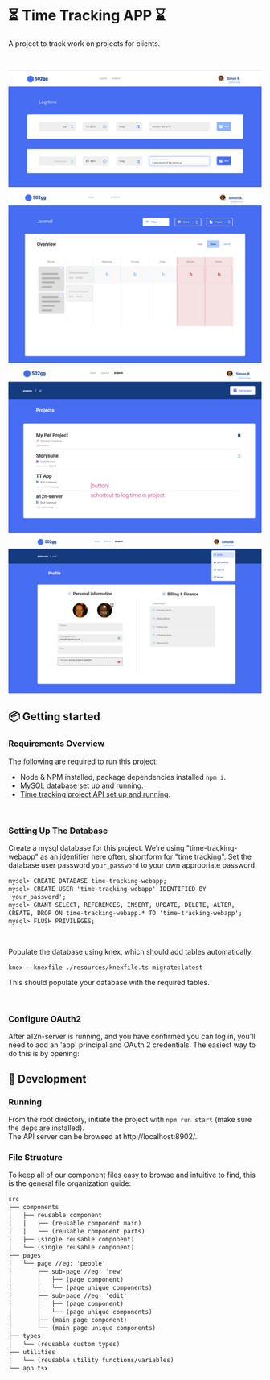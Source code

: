 # ⏳ Time Tracking APP ⌛️

A project to track work on projects for clients.

<br>

![Screenshot](./resources/Screenshot-1.png)
![Screenshot](./resources/Screenshot-2.png)
![Screenshot](./resources/Screenshot-3.png)
![Screenshot](./resources/Screenshot-4.png)


## 📦 Getting started

### Requirements Overview

The following are required to run this project:

- Node & NPM installed, package dependencies installed `npm i`.
- MySQL database set up and running.
- [Time tracking project API set up and running](https://github.com/formanite-20/time-tracking-webapp#readme).

<br>

### Setting Up The Database

Create a mysql database for this project. We're using "time-tracking-webapp" as an identifier here often, shortform for "time tracking". Set the database user password `your_password` to your own appropriate password.
```
mysql> CREATE DATABASE time-tracking-webapp;
mysql> CREATE USER 'time-tracking-webapp' IDENTIFIED BY 'your_password';
mysql> GRANT SELECT, REFERENCES, INSERT, UPDATE, DELETE, ALTER, CREATE, DROP ON time-tracking-webapp.* TO 'time-tracking-webapp';
mysql> FLUSH PRIVILEGES;
```

<br>

Populate the database using knex, which should add tables automatically.<br>
```
knex --knexfile ./resources/knexfile.ts migrate:latest
```

This should populate your database with the required tables.

<br>

### Configure OAuth2

After a12n-server is running, and you have confirmed you can log in, you'll need to add an 'app' principal and OAuth 2 credentials. The easiest way to do this is by opening:


## 👷 Development

### Running

From the root directory, initiate the project with `npm run start` (make sure the deps are installed).<br>
The API server can be browsed at http://localhost:8902/.

### File Structure

To keep all of our component files easy to browse and intuitive to find, this is the general file organization guide:
```
src
├── components
│   ├── reusable component
│   │   ├── (reusable component main)
│   │   └── (reusable component parts)
│   ├── (single reusable component)
│   └── (single reusable component)
├── pages
│   └── page //eg: 'people'
│       ├── sub-page //eg: 'new'
│       │   ├── (page component)
│       │   └── (page unique components)
│       ├── sub-page //eg: 'edit'
│       │   ├── (page component)
│       │   └── (page unique components)
│       ├── (main page component)
│       └── (main page unique components)
├── types
│   └── (reusable custom types)
├── utilities
│   └── (reusable utility functions/variables)
└── app.tsx
```
